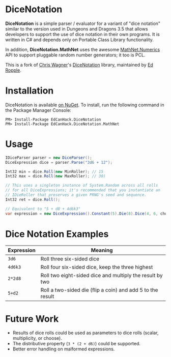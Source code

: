 # DiceNotation #
**DiceNotation** is a simple parser / evaluator for a variant of "dice notation" similar to the version used in Dungeons and Dragons 3.5 that allows developers to support the use of dice notation in their own programs. It is written in C# and depends only on Portable Class Library functionality.

In addition, **DiceNotation.MathNet** uses the awesome [MathNet.Numerics](http://numerics.mathdotnet.com) API to support pluggable random number generators; it too is PCL.

This is a fork of [Chris Wagner](https://github.com/cawagner)'s [DiceNotation](http://dicenotation.codeplex.com) library, maintained by [Ed Ropple](https://twitter.com/edropple).

# Installation #
DiceNotation is available [on NuGet](https://www.nuget.org/packages/EdCanHack.DiceNotation/0.2.0). To install, run the following command in the Package Manager Console:

```
PM> Install-Package EdCanHack.DiceNotation
PM> Install-Package EdCanHack.DiceNotation.MathNet
```

# Usage #
```csharp
IDiceParser parser = new DiceParser();
DiceExpression dice = parser.Parse("3d6 + 12");

Int32 min = dice.Roll(new MinRoller); // 15
Int32 max = dice.Roll(new MaxRoller); // 30)

// This uses a singleton instance of System.Random across all rolls
// for all DiceExpressions; it's recommended that you instantiate an
// IDieRoller that preserves a given PRNG's seed and sequence.
Int32 ret = dice.Roll(); 
```

```csharp
// Equivalent to "5 + d8 + 4d6k3"
var expression = new DiceExpression().Constant(5).Die(8).Dice(4, 6, choose: 3);
```

# Dice Notation Examples #
| Expression | Meaning                                                    |
| ---------- | ---------------------------------------------------------- |
| `3d6`      | Roll three six-sided dice                                  |
| `4d6k3`    | Roll four six-sided dice, keep the three highest           |
| `2*2d8`    | Roll two eight-sided dice and multiply the result by two   |
| `5+d2`     | Roll a two-sided die (flip a coin) and add 5 to the result |

# Future Work #
- Results of dice rolls could be used as parameters to dice rolls (scalar, multiplicity, or choose).
- The distributive property (`3 * (2 + d6)`) could be supported.
- Better error handling on malformed expressions.